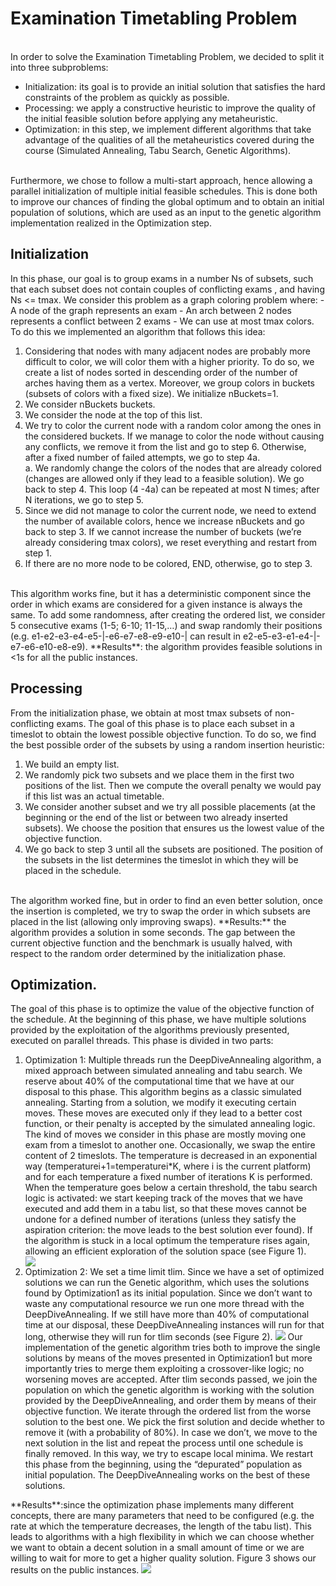 <h1> Examination Timetabling Problem </h1>
<br>
In order to solve the Examination Timetabling Problem, we decided to split it into three subproblems: 
<br>
<ul>
<li>Initialization: its goal is to provide an initial solution that satisfies the hard constraints of the problem as quickly as possible.</li>
<li>Processing: we apply a constructive heuristic to improve the quality of the initial feasible solution before applying any metaheuristic.</li>
<li>Optimization: in this step, we implement different algorithms that take advantage of the qualities of all the metaheuristics covered during the course (Simulated Annealing, Tabu Search, Genetic Algorithms).</li></ul>
<br>
Furthermore, we chose to follow a multi-start approach, hence allowing a parallel initialization of multiple initial feasible schedules. This is done both to improve our chances of finding the global optimum and to obtain an initial population of solutions, which are used as an input to the genetic algorithm implementation realized in the Optimization step.
<br>

<h2> Initialization</h2>
In this phase, our goal is to group exams in a number Ns of subsets, such that each subset does not contain couples of conflicting exams , and having Ns <= tmax. We consider this problem as a graph coloring problem where:
-	A node of the graph represents an exam
-	An arch between 2 nodes represents a  conflict between 2 exams
-	We can use at most tmax colors.
<br>
To do this we implemented an algorithm that follows this idea: 
<ol>
<li>	Considering that nodes with many adjacent nodes are probably more difficult to color, we will color them with a higher priority. To do so, we create a list of nodes sorted in descending order of  the number of arches having them as a vertex. Moreover, we group colors in buckets (subsets of colors with a fixed size). We initialize nBuckets=1.
</li>
<li>	We consider nBuckets buckets. 
</li>
<li>	We consider the node at the top of this list.
</li>
<li>	We try to color the current node with a random color among the ones in the considered buckets. If we manage to color the node without causing any conflicts, we remove it from the list and go to step 6. Otherwise, after a fixed number of failed attempts, we go to step 4a. <br>
a.	We randomly change the colors of the nodes that are already colored (changes are allowed only if they lead to a feasible solution). We go back to step 4. This loop (4 -4a) can be repeated at most N times; after N iterations, we go to step 5.
</li>
<li>	Since we did not manage to color the current node, we need to extend the number of available colors, hence we increase nBuckets and go back to step 3. If we cannot increase the number of buckets (we’re already considering tmax colors), we reset everything and restart from step 1.
</li>
<li>	If there are no more node to be colored, END, otherwise, go to step 3.
</li></ol>
<br>
This algorithm works fine, but it has a deterministic component since the order in which exams are considered for a given instance is always the same. To add some randomness, after creating the ordered list, we consider 5 consecutive exams (1-5; 6-10; 11-15,…) and swap randomly their positions (e.g. e1-e2-e3-e4-e5-|-e6-e7-e8-e9-e10-| can result in e2-e5-e3-e1-e4-|-e7-e6-e10-e8-e9).
**Results**: the algorithm provides feasible solutions in <1s for all the public instances. 
<h2>Processing</h2>
From the initialization phase, we obtain at most tmax subsets of non-conflicting exams. The goal of this phase is to place each subset in a timeslot to obtain the lowest possible objective function.
To do so, we find the best possible order of the subsets by using a random insertion heuristic:
<ol>
<li>We build an empty list.</li>
<li>We randomly pick two subsets and we place them in the first two positions of the list. Then we compute the overall penalty we would pay if this list was an actual timetable.</li>
<li>We consider another subset and we try all possible placements (at the beginning or the end of the list or between two already inserted subsets). We choose the position that ensures us the lowest value of the objective function.</li>
<li>We go back to step 3 until all the subsets are positioned. The position of the subsets in the list determines the timeslot in which they will be placed in the schedule.</li></ol>
<br>
The algorithm worked fine, but in order to find an even better solution, once the insertion is completed, we try to swap the order in which subsets are placed in the list (allowing only improving swaps).
**Results:** the algorithm provides a solution in some seconds. The gap between the current objective function and the benchmark is usually halved, with respect to the random order determined by the initialization phase. 
<br>
<h2>Optimization.</h2>
 The goal of this phase is to optimize the value of the objective function of the schedule. At the beginning of this phase, we have multiple solutions provided by the exploitation of the algorithms previously presented, executed on parallel threads.
This phase is divided in two parts:
<ol>
<li>Optimization 1:  
Multiple threads run the DeepDiveAnnealing algorithm, a mixed approach between simulated annealing and tabu search. We reserve about 40% of the computational time that we have at our disposal to this phase.
This algorithm begins as a classic simulated annealing. Starting from a solution, we modify it executing certain moves. These moves are executed only if they lead to a better cost function, or their penalty is accepted by the simulated annealing logic. The kind of moves we consider in this phase are mostly moving one exam from a timeslot to another one. Occasionally, we swap the entire content of 2 timeslots. The temperature is decreased in an exponential way (temperaturei+1=temperaturei*K, where i is the current platform) and for each temperature a fixed number of iterations K is performed. When the temperature goes below a certain threshold, the tabu search logic is activated: we start keeping track of the moves that we have executed and add them in a tabu list, so that these moves cannot be undone for a defined number of iterations (unless they satisfy the aspiration criterion: the move leads to the best solution ever found). If the algorithm is stuck in a local optimum the temperature rises again, allowing an efficient exploration of the solution space (see Figure 1).</li>
<img src="https://github.com/CarolinaBianchi/Optimization/blob/master/Optimization/doc/media/figure1.png">
<li>
Optimization 2:
We set a time limit tlim.
Since we have a set of optimized solutions we can run the Genetic algorithm, which uses the solutions found by Optimization1 as its initial population. Since we don’t want to waste any computational resource we run one more thread with the DeepDiveAnnealing. If we still have more than 40% of computational time at our disposal, these DeepDiveAnnealing instances will run for that long, otherwise they will run for tlim seconds (see Figure 2).
<img src="https://github.com/CarolinaBianchi/Optimization/blob/master/Optimization/doc/media/figure2.png">
Our implementation of the genetic algorithm tries both to improve the single solutions by means of the moves presented in Optimization1 but more importantly tries to merge them exploiting a crossover-like logic; no worsening moves are accepted. 
After tlim seconds passed, we join the population on which the genetic algorithm is working with the solution provided by the DeepDiveAnnealing, and order them by means of their objective function. We iterate through the ordered list from the worse solution to the best one. We pick the first solution and decide whether to remove it (with a probability of 80%). In case we don’t, we move to the next solution in the list and repeat the process until one schedule is finally removed.
In this way, we try to escape local minima. 
We restart this phase from the beginning, using the “depurated” population as initial population. The DeepDiveAnnealing works on the best of these solutions.
</li>
</ol>
**Results**:since the optimization phase implements many different concepts, there are many parameters that need to be configured (e.g. the rate at which the temperature decreases, the length of the tabu list). This leads to algorithms with a high flexibility in which we can choose whether we want to obtain a decent solution in a small amount of time or we are willing to wait for more to get a higher quality solution. Figure 3 shows our results on the public instances.
<img src="https://github.com/CarolinaBianchi/Optimization/blob/master/Optimization/doc/media/figure3.png">
